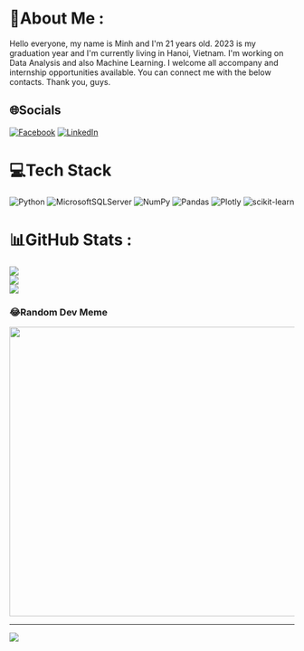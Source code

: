 # 💫About Me :
Hello everyone, my name is Minh and I'm 21 years old. 2023 is my graduation year and I'm currently living in Hanoi, Vietnam.
I'm working on Data Analysis and also Machine Learning. I welcome all accompany and internship opportunities available.
You can connect me with the below contacts.
Thank you, guys.

## 🌐Socials
[![Facebook](https://img.shields.io/badge/Facebook-%231877F2.svg?logo=Facebook&logoColor=white)](https://facebook.com/quangminh.nguyen.583234) [![LinkedIn](https://img.shields.io/badge/LinkedIn-%230077B5.svg?logo=linkedin&logoColor=white)](https://linkedin.com/in/minhngq) 

# 💻Tech Stack
![Python](https://img.shields.io/badge/python-3670A0?style=for-the-badge&logo=python&logoColor=ffdd54) ![MicrosoftSQLServer](https://img.shields.io/badge/Microsoft%20SQL%20Sever-CC2927?style=for-the-badge&logo=microsoft%20sql%20server&logoColor=white) ![NumPy](https://img.shields.io/badge/numpy-%23013243.svg?style=for-the-badge&logo=numpy&logoColor=white) ![Pandas](https://img.shields.io/badge/pandas-%23150458.svg?style=for-the-badge&logo=pandas&logoColor=white) ![Plotly](https://img.shields.io/badge/Plotly-%233F4F75.svg?style=for-the-badge&logo=plotly&logoColor=white) ![scikit-learn](https://img.shields.io/badge/scikit--learn-%23F7931E.svg?style=for-the-badge&logo=scikit-learn&logoColor=white)
# 📊GitHub Stats :
![](https://github-readme-stats.vercel.app/api?username=Quang-Minh-Nguyen&theme=radical&hide_border=false&include_all_commits=false&count_private=false)<br/>
![](https://github-readme-streak-stats.herokuapp.com/?user=Quang-Minh-Nguyen&theme=radical&hide_border=false)<br/>
![](https://github-readme-stats.vercel.app/api/top-langs/?username=Quang-Minh-Nguyen&theme=radical&hide_border=false&include_all_commits=false&count_private=false&layout=compact)

### 😂Random Dev Meme
<img src="https://random-memer.herokuapp.com/" width="512px"/>

---
[![](https://visitcount.itsvg.in/api?id=Quang-Minh-Nguyen&icon=0&color=0)](https://visitcount.itsvg.in)

